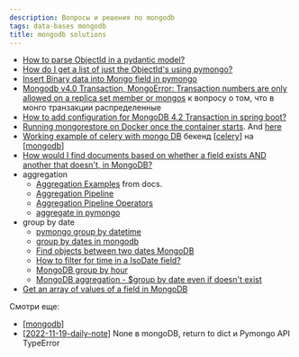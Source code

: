 ```yaml
---
description: Вопросы и решения по mongodb
tags: data-bases mongodb
title: mongodb solutions
---
```

- [How to parse ObjectId in a pydantic model?](https://stackoverflow.com/questions/59503461/how-to-parse-objectid-in-a-pydantic-model)
- [How do I get a list of just the ObjectId's using pymongo?](https://stackoverflow.com/questions/29771192/how-do-i-get-a-list-of-just-the-objectids-using-pymongo)
- [Insert Binary data into Mongo field in pymongo](https://stackoverflow.com/questions/18213544/insert-binary-data-into-mongo-field-in-pymongo)
- [Mongodb v4.0 Transaction, MongoError: Transaction numbers are only allowed on a replica set member or mongos](https://stackoverflow.com/questions/51461952/mongodb-v4-0-transaction-mongoerror-transaction-numbers-are-only-allowed-on-a) к вопросу о том, что в монго транзакции распределенные
- [How to add configuration for MongoDB 4.2 Transaction in spring boot?](https://stackoverflow.com/questions/61846280/how-to-add-configuration-for-mongodb-4-2-transaction-in-spring-boot)
- [Running mongorestore on Docker once the container starts](https://stackoverflow.com/questions/66067320/running-mongorestore-on-docker-once-the-container-starts). And [here](https://stackoverflow.com/a/62548382/15966204)
- [Working example of celery with mongo DB](https://stackoverflow.com/questions/15740755/working-example-of-celery-with-mongo-db) бекенд [[celery]] на [[mongodb]]
- [How would I find documents based on whether a field exists AND another that doesn't, in MongoDB?](https://stackoverflow.com/questions/53943900/how-would-i-find-documents-based-on-whether-a-field-exists-and-another-that-does)
- aggregation
  - [Aggregation Examples](https://pymongo.readthedocs.io/en/stable/examples/aggregation.html) from docs.
  - [Aggregation Pipeline](https://www.mongodb.com/docs/manual/core/aggregation-pipeline/)
  - [Aggregation Pipeline Operators](https://www.mongodb.com/docs/manual/reference/operator/aggregation/)
  - [aggregate in pymongo](https://motor.readthedocs.io/en/stable/api-asyncio/asyncio_motor_collection.html#motor.motor_asyncio.AsyncIOMotorCollection.aggregate)
- group by date
  - [pymongo group by datetime](https://stackoverflow.com/questions/22031853/pymongo-group-by-datetime)
  - [group by dates in mongodb](https://stackoverflow.com/questions/5168904/group-by-dates-in-mongodb)
  - [Find objects between two dates MongoDB](https://stackoverflow.com/questions/2943222/find-objects-between-two-dates-mongodb)
  - [How to filter for time in a IsoDate field?](https://stackoverflow.com/questions/66747399/how-to-filter-for-time-in-a-isodate-field)
  - [MongoDB group by hour](https://stackoverflow.com/questions/23293082/mongodb-group-by-hour)
  - [MongoDB aggregation - $group by date even if doesn't exist](https://stackoverflow.com/questions/33268955/mongodb-aggregation-group-by-date-even-if-doesnt-exist)
- [Get an array of values of a field in MongoDB](https://stackoverflow.com/questions/41423288/get-an-array-of-values-of-a-field-in-mongodb)

Смотри еще:

- [[mongodb]]
- [[2022-11-19-daily-note]] None в mongoDB, return to dict и Pymongo API TypeError

[//begin]: # "Autogenerated link references for markdown compatibility"
[celery]: celery "Celery"
[mongodb]: mongodb "MongoDB"
[2022-11-19-daily-note]: ../posts/2022-11-19-daily-note "Несколько вопросов о MongoDB и mongoengine"
[//end]: # "Autogenerated link references"